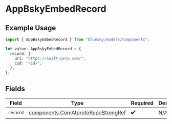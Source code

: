# AppBskyEmbedRecord

## Example Usage

```typescript
import { AppBskyEmbedRecord } from "bluesky/models/components";

let value: AppBskyEmbedRecord = {
  record: {
    uri: "https://swift-perp.com/",
    cid: "<id>",
  },
};
```

## Fields

| Field                                                                                    | Type                                                                                     | Required                                                                                 | Description                                                                              |
| ---------------------------------------------------------------------------------------- | ---------------------------------------------------------------------------------------- | ---------------------------------------------------------------------------------------- | ---------------------------------------------------------------------------------------- |
| `record`                                                                                 | [components.ComAtprotoRepoStrongRef](../../models/components/comatprotorepostrongref.md) | :heavy_check_mark:                                                                       | N/A                                                                                      |